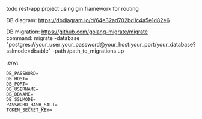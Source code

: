 todo rest-app project using gin framework for routing

DB diagram: https://dbdiagram.io/d/64e32ad702bd1c4a5e1d82e6

DB migration: https://github.com/golang-migrate/migrate  
command: migrate -database "postgres://your_user:your_password@your_host:your_port/your_database?sslmode=disable" -path /path_to_migrations up

.env:
```
DB_PASSWORD=
DB_HOST=
DB_PORT=
DB_USERNAME=
DB_DBNAME=
DB_SSLMODE=
PASSWORD_HASH_SALT=
TOKEN_SECRET_KEY=
```

